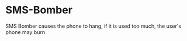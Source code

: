 # SMS-Bomber
SMS Bomber causes the phone to hang, if it is used too much, the user's phone may burn
